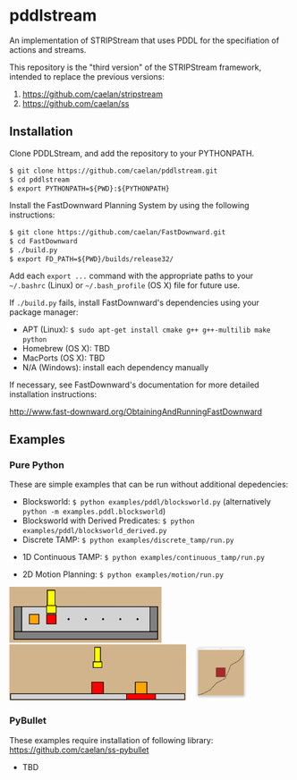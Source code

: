 # pddlstream

An implementation of STRIPStream that uses PDDL for the specifiation of actions and streams.

This repository is the "third version" of the STRIPStream framework, intended to replace the previous versions:

1) https://github.com/caelan/stripstream
2) https://github.com/caelan/ss

## Installation

Clone PDDLStream, and add the repository to your PYTHONPATH.
```
$ git clone https://github.com/caelan/pddlstream.git
$ cd pddlstream
$ export PYTHONPATH=${PWD}:${PYTHONPATH}
```

Install the FastDownward Planning System by using the following instructions:
```
$ git clone https://github.com/caelan/FastDownward.git
$ cd FastDownward
$ ./build.py
$ export FD_PATH=${PWD}/builds/release32/
```

Add each `export ...` command with the appropriate paths to your `~/.bashrc` (Linux) or `~/.bash_profile` (OS X) file for future use.

If `./build.py` fails, install FastDownward's dependencies using your package manager:
* APT (Linux): `$ sudo apt-get install cmake g++ g++-multilib make python`
* Homebrew (OS X): TBD
* MacPorts (OS X): TBD
* N/A (Windows): install each dependency manually

If necessary, see FastDownward's documentation for more detailed installation instructions:

http://www.fast-downward.org/ObtainingAndRunningFastDownward

## Examples

### Pure Python

These are simple examples that can be run without additional depedencies:
* Blocksworld: `$ python examples/pddl/blocksworld.py` (alternatively `python -m examples.pddl.blocksworld`)
* Blocksworld with Derived Predicates: `$ python examples/pddl/blocksworld_derived.py`
* Discrete TAMP: `$ python examples/discrete_tamp/run.py`
<!--img src="images/discrete_tamp.png" height="100"-->

* 1D Continuous TAMP: `$ python examples/continuous_tamp/run.py`
<!--img src="images/continuous_tamp.png" height="100"-->

* 2D Motion Planning: `$ python examples/motion/run.py`
<!--img src="images/motion.png" height="200"-->

<img src="images/discrete_tamp.png" height="100">&emsp;<img src="images/continuous_tamp.png" height="100">&emsp;<img src="images/motion.png" height="100">

### PyBullet

These examples require installation of following library:
https://github.com/caelan/ss-pybullet

* TBD
